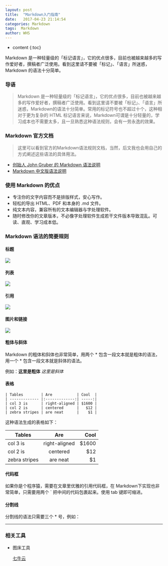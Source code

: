 ```yaml
---
layout: post
title:  "Markdown入门指南"
date:   2017-04-23 21:14:54
categories: Markdown
tags:  Markdown
author: WHS
---
```


* content
{:toc}

Markdown 是一种轻量级的「标记语言」，它的优点很多，目前也被越来越多的写作爱好者，撰稿者广泛使用。看到这里请不要被「标记」、「语言」所迷惑，Markdown 的语法十分简单。







### 导语

>Markdown 是一种轻量级的「标记语言」，它的优点很多，目前也被越来越多的写作爱好者，撰稿者广泛使用。看到这里请不要被「标记」、「语言」所迷惑，Markdown的语法十分简单。常用的标记符号也不超过十个，这种相对于更为复杂的 HTML 标记语言来说，Markdown可谓是十分轻量的，学习成本也不需要太多，且一旦熟悉这种语法规则，会有一劳永逸的效果。

### Markdown 官方文档

>这里可以看到官方的Markdown语法规则文档，当然，后文我也会用自己的方式阐述这些语法的具体用法。
* [创始人 John Gruber 的 Markdown 语法说明](http://daringfireball.net/projects/markdown/syntax)
* [Markdown 中文版语法说明](http://wowubuntu.com/markdown/#list)

### 使用 Markdown 的优点

* 专注你的文字内容而不是排版样式，安心写作。
* 轻松的导出 HTML、PDF 和本身的 .md 文件。
* 纯文本内容，兼容所有的文本编辑器与字处理软件。
* 随时修改你的文章版本，不必像字处理软件生成若干文件版本导致混乱。可读、直观、学习成本低。




### Markdown 语法的简要规则

#### 标题

![](http://ooxw95lkz.bkt.clouddn.com/md_title.jpg)

#### 列表

![](http://ooxw95lkz.bkt.clouddn.com/md_list.jpg)

#### 引用

![](http://ooxw95lkz.bkt.clouddn.com/md_quote.jpg)

#### 图片和链接

![](http://ooxw95lkz.bkt.clouddn.com/md_img.jpg)

#### 粗体与斜体

Markdown 的粗体和斜体也非常简单，用两个 * 包含一段文本就是粗体的语法，用一个 * 包含一段文本就是斜体的语法。

例如：**这里是粗体** *这里是斜体*

#### 表格

```
| Tables        | Are           | Cool  |
| ------------- |:-------------:| -----:|
| col 3 is      | right-aligned | $1600 |
| col 2 is      | centered      |   $12 |
| zebra stripes | are neat      |    $1 |
```

这种语法生成的表格如下：

| Tables        | Are           | Cool  |
| ------------- |:-------------:| -----:|
| col 3 is      | right-aligned | $1600 |
| col 2 is      | centered      |   $12 |
| zebra stripes | are neat      |    $1 |

#### 代码框

如果你是个程序猿，需要在文章里优雅的引用代码框，在 Markdown下实现也非常简单，只需要用两个 ` 把中间的代码包裹起来。使用 tab 键即可缩进。

#### 分割线

分割线的语法只需要三个 * 号，例如：

***


### 相关工具

* 图床工具

  [七牛云](https://portal.qiniu.com)





